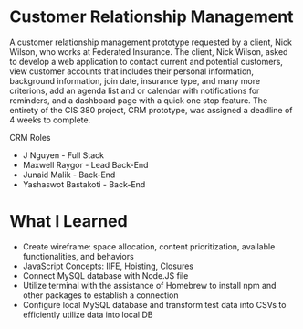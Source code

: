 # Customer Relationship Management
A customer relationship management prototype requested by a client, Nick Wilson, who works at Federated Insurance. The client, Nick Wilson, asked to develop a web application to contact current and potential customers, view customer accounts that includes their personal information, background information, join date, insurance type, and many more criterions, add an agenda list and or calendar with notifications for reminders, and a dashboard page with a quick one stop feature. The entirety of the CIS 380 project, CRM prototype, was assigned a deadline of 4 weeks to complete.

CRM Roles
* J Nguyen - Full Stack 
* Maxwell Raygor - Lead Back-End 
* Junaid Malik - Back-End
* Yashaswot Bastakoti - Back-End 
 
# What I Learned 
* Create wireframe: space allocation, content prioritization, available functionalities, and behaviors 
* JavaScript Concepts: IIFE, Hoisting, Closures 
* Connect MySQL database with Node.JS file 
* Utilize terminal with the assistance of Homebrew to install npm and other packages to establish a connection
* Configure local MySQL database and transform test data into CSVs to efficiently utilize data into local DB 
